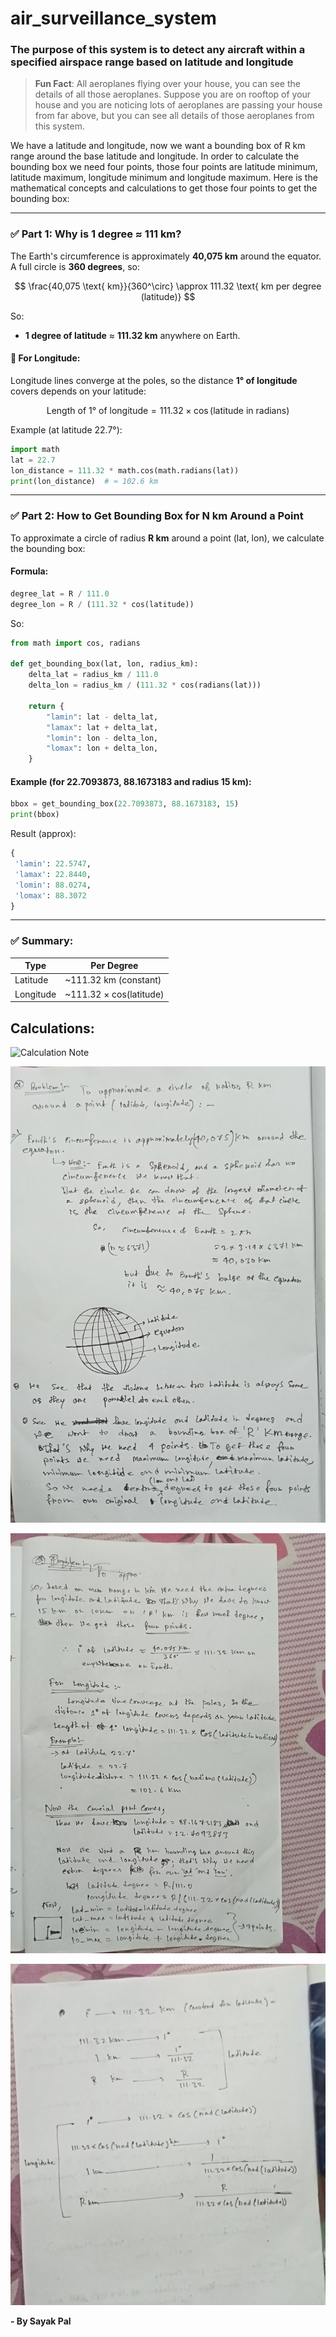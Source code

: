 # air_surveillance_system

### The purpose of this system is to detect any aircraft within a specified airspace range based on latitude and longitude

> **Fun Fact**: All aeroplanes flying over your house, you can see the details of all those aeroplanes. Suppose you are on rooftop of your house and you are noticing lots of aeroplanes are passing your house from far above, but you can see all details of those aeroplanes from this system.

We have a latitude and longitude, now we want a bounding box of R km range around the base latitude and longitude. In order to calculate the bounding box we need four points, those four points are latitude minimum, latitude maximum, longitude minimum and longitude maximum. Here is the mathematical concepts and calculations to get those four points to get the bounding box:

---

### ✅ **Part 1: Why is 1 degree ≈ 111 km?**

The Earth's circumference is approximately **40,075 km** around the equator. A full circle is **360 degrees**, so:

$$
\frac{40,075 \text{ km}}{360^\circ} \approx 111.32 \text{ km per degree (latitude)}
$$

So:

* **1 degree of latitude** ≈ **111.32 km** anywhere on Earth.

#### 🔹 For Longitude:

Longitude lines converge at the poles, so the distance **1° of longitude** covers depends on your latitude:

$$
\text{Length of 1° of longitude} = 111.32 \times \cos(\text{latitude in radians})
$$

Example (at latitude 22.7°):

```python
import math
lat = 22.7
lon_distance = 111.32 * math.cos(math.radians(lat))
print(lon_distance)  # ≈ 102.6 km
```

---

### ✅ **Part 2: How to Get Bounding Box for N km Around a Point**

To approximate a circle of radius **R km** around a point (lat, lon), we calculate the bounding box:

#### Formula:

```python
degree_lat = R / 111.0
degree_lon = R / (111.32 * cos(latitude))
```

So:

```python
from math import cos, radians

def get_bounding_box(lat, lon, radius_km):
    delta_lat = radius_km / 111.0
    delta_lon = radius_km / (111.32 * cos(radians(lat)))

    return {
        "lamin": lat - delta_lat,
        "lamax": lat + delta_lat,
        "lomin": lon - delta_lon,
        "lomax": lon + delta_lon,
    }
```

#### Example (for 22.7093873, 88.1673183 and radius 15 km):

```python
bbox = get_bounding_box(22.7093873, 88.1673183, 15)
print(bbox)
```

Result (approx):

```python
{
 'lamin': 22.5747,
 'lamax': 22.8440,
 'lomin': 88.0274,
 'lomax': 88.3072
}
```

---

### ✅ Summary:

| Type      | Per Degree               |
| --------- | ------------------------ |
| Latitude  | \~111.32 km (constant)   |
| Longitude | \~111.32 × cos(latitude) |

## Calculations:

![Calculation Note](https://github.com/Spin1234/air_surveillance_system/blob/main/IMG_20250602_002211.jpg)

![](https://github.com/Spin1234/air_surveillance_system/blob/main/IMG_20250602_003407.jpg)

![](https://github.com/Spin1234/air_surveillance_system/blob/main/IMG20250602003228.jpg)

![calculation note](https://github.com/Spin1234/air_surveillance_system/blob/main/IMG_20250602_002240.jpg)


**- By Sayak Pal**
